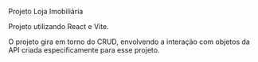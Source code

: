 Projeto Loja Imobiliária

Projeto utilizando React e Vite.

O projeto gira em torno do CRUD, envolvendo a interação com objetos da API criada especificamente para esse projeto.

